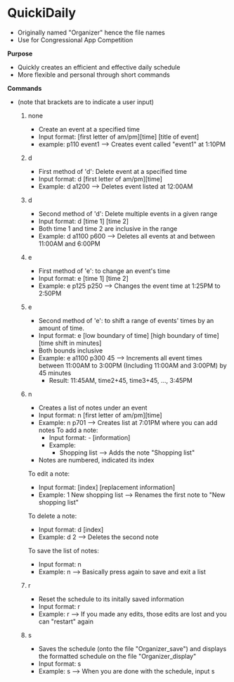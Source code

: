 # QuickiDaily
- Originally named "Organizer" hence the file names
- Use for Congressional App Competition

**Purpose**
- Quickly creates an efficient and effective daily schedule
- More flexible and personal through short commands

**Commands**
- (note that brackets are to indicate a user input)
  1) none
     - Create an event at a specified time
     - Input format: [first letter of am/pm][time] [title of event]
     - example:
       p110 event1
        --> Creates event called "event1" at 1:10PM
  2) d
     - First method of 'd': Delete event at a specified time
     - Input format: d [first letter of am/pm][time]
     - Example:
       d a1200
       --> Deletes event listed at 12:00AM
  3) d
     - Second method of 'd': Delete multiple events in a given range
     - Input format: d [time 1] [time 2]
     - Both time 1 and time 2 are inclusive in the range
     - Example:
       d a1100 p600
       --> Deletes all events at and between 11:00AM and 6:00PM
  5) e
     - First method of 'e': to change an event's time
     - Input format: e [time 1] [time 2]
     - Example:
       e p125 p250
       --> Changes the event time at 1:25PM to 2:50PM
  6) e
     - Second method of 'e': to shift a range of events' times by an amount of time.
     - Input format: e [low boundary of time] [high boundary of time] [time shift in minutes]
     - Both bounds inclusive 
     - Example:
       e a1100 p300 45
       --> Increments all event times between 11:00AM to 3:00PM (Including 11:00AM and 3:00PM) by 45 minutes
       - Result: 11:45AM, time2+45, time3+45, ..., 3:45PM

  7) n
     - Creates a list of notes under an event
     - Input format: n [first letter of am/pm][time]
     - Example:
       n p701
       --> Creates list at 7:01PM where you can add notes
       To add a note:
       - Input format: - [information]
       - Example:
         - Shopping list
         --> Adds the note "Shopping list"
      - Notes are numbered, indicated its index

      To edit a note:
      - Input format: [index] [replacement information]
      - Example:
        1 New shopping list
        --> Renames the first note to "New shopping list"

     To delete a note:
     - Input format: d [index]
     - Example:
       d 2
       --> Deletes the second note

     To save the list of notes:
     - Input format: n
     - Example:
       n
       --> Basically press again to save and exit a list

  8) r
     - Reset the schedule to its initally saved information
     - Input format: r
     - Example:
      r
       --> If you made any edits, those edits are lost and you can "restart" again
  
  9) s
     - Saves the schedule (onto the file "Organizer_save") and displays the formatted schedule on the file "Organizer_display"
     - Input format: s
     - Example:
       s
       --> When you are done with the schedule, input s 

       
     
       
  

